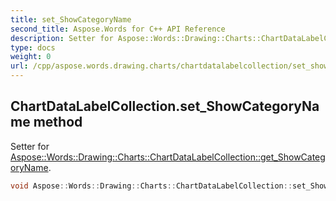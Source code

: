 ```yaml
---
title: set_ShowCategoryName
second_title: Aspose.Words for C++ API Reference
description: Setter for Aspose::Words::Drawing::Charts::ChartDataLabelCollection::get_ShowCategoryName. 
type: docs
weight: 0
url: /cpp/aspose.words.drawing.charts/chartdatalabelcollection/set_showcategoryname/
---
```

## ChartDataLabelCollection.set_ShowCategoryName method


Setter for [Aspose::Words::Drawing::Charts::ChartDataLabelCollection::get_ShowCategoryName](./get_showcategoryname/).

```cpp
void Aspose::Words::Drawing::Charts::ChartDataLabelCollection::set_ShowCategoryName(bool value)
```

